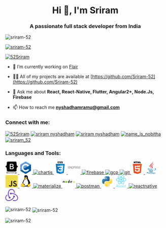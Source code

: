 <h1 align="center">Hi 👋, I'm Sriram</h1>
<h3 align="center">A passionate full stack developer from India</h3>

<p align="left"> <img src="https://komarev.com/ghpvc/?username=sriram-52&label=Profile%20views&color=0e75b6&style=flat" alt="sriram-52" /> </p>

<p align="left"> <a href="https://github.com/ryo-ma/github-profile-trophy"><img src="https://github-profile-trophy.vercel.app/?username=sriram-52" alt="sriram-52" /></a> </p>

<p align="left"> <a href="https://twitter.com/52Sriram" target="blank"><img src="https://img.shields.io/twitter/follow/52Sriram?logo=twitter&style=for-the-badge" alt="52Sriram" /></a> </p>

- 🔭 I’m currently working on [Flair](https://workforce.flairtechno.com/)

- 👨‍💻 All of my projects are available at [https://github.com/Sriram-52](https://github.com/Sriram-52)

- 💬 Ask me about **React, React-Native, Flutter, Angular2+, Node.Js, Firebase**

- 📫 How to reach me **nyshadhamramu@gmail.com**

<h3 align="left">Connect with me:</h3>
<p align="left">
<a href="https://twitter.com/52Sriram" target="blank"><img align="center" src="https://cdn.jsdelivr.net/npm/simple-icons@3.0.1/icons/twitter.svg" alt="52Sriram" height="30" width="40" /></a>
<a href="https://www.linkedin.com/in/sriram-nyshadham-913252194/" target="blank"><img align="center" src="https://cdn.jsdelivr.net/npm/simple-icons@3.0.1/icons/linkedin.svg" alt="sriram nyshadham" height="30" width="40" /></a>
<a href="https://www.facebook.com/sriram.mohan.73550/" target="blank"><img align="center" src="https://cdn.jsdelivr.net/npm/simple-icons@3.0.1/icons/facebook.svg" alt="sriram nyshadham" height="30" width="40" /></a>
<a href="https://instagram.com/name_is_nobitha" target="blank"><img align="center" src="https://cdn.jsdelivr.net/npm/simple-icons@3.0.1/icons/instagram.svg" alt="name_is_nobitha" height="30" width="40" /></a>
<a href="https://www.hackerrank.com/sriram_52" target="blank"><img align="center" src="https://cdn.jsdelivr.net/npm/simple-icons@3.0.1/icons/hackerrank.svg" alt="sriram_52" height="30" width="40" /></a>
</p>

<h3 align="left">Languages and Tools:</h3>
<p align="left"> <a href="https://getbootstrap.com" target="_blank"> <img src="https://raw.githubusercontent.com/devicons/devicon/master/icons/bootstrap/bootstrap-plain-wordmark.svg" alt="bootstrap" width="40" height="40"/> </a> <a href="https://www.cprogramming.com/" target="_blank"> <img src="https://raw.githubusercontent.com/devicons/devicon/master/icons/c/c-original.svg" alt="c" width="40" height="40"/> </a> <a href="https://www.chartjs.org" target="_blank"> <img src="https://www.chartjs.org/media/logo-title.svg" alt="chartjs" width="40" height="40"/> </a> <a href="https://www.w3schools.com/css/" target="_blank"> <img src="https://raw.githubusercontent.com/devicons/devicon/master/icons/css3/css3-original-wordmark.svg" alt="css3" width="40" height="40"/> </a> <a href="https://expressjs.com" target="_blank"> <img src="https://raw.githubusercontent.com/devicons/devicon/master/icons/express/express-original-wordmark.svg" alt="express" width="40" height="40"/> </a> <a href="https://firebase.google.com/" target="_blank"> <img src="https://www.vectorlogo.zone/logos/firebase/firebase-icon.svg" alt="firebase" width="40" height="40"/> </a> <a href="https://cloud.google.com" target="_blank"> <img src="https://www.vectorlogo.zone/logos/google_cloud/google_cloud-icon.svg" alt="gcp" width="40" height="40"/> </a> <a href="https://git-scm.com/" target="_blank"> <img src="https://www.vectorlogo.zone/logos/git-scm/git-scm-icon.svg" alt="git" width="40" height="40"/> </a> <a href="https://www.w3.org/html/" target="_blank"> <img src="https://raw.githubusercontent.com/devicons/devicon/master/icons/html5/html5-original-wordmark.svg" alt="html5" width="40" height="40"/> </a> <a href="https://www.java.com" target="_blank"> <img src="https://raw.githubusercontent.com/devicons/devicon/master/icons/java/java-original.svg" alt="java" width="40" height="40"/> </a> <a href="https://developer.mozilla.org/en-US/docs/Web/JavaScript" target="_blank"> <img src="https://raw.githubusercontent.com/devicons/devicon/master/icons/javascript/javascript-original.svg" alt="javascript" width="40" height="40"/> </a> <a href="https://www.linux.org/" target="_blank"> <img src="https://raw.githubusercontent.com/devicons/devicon/master/icons/linux/linux-original.svg" alt="linux" width="40" height="40"/> </a> <a href="https://materializecss.com/" target="_blank"> <img src="https://raw.githubusercontent.com/prplx/svg-logos/5585531d45d294869c4eaab4d7cf2e9c167710a9/svg/materialize.svg" alt="materialize" width="40" height="40"/> </a> <a href="https://nodejs.org" target="_blank"> <img src="https://raw.githubusercontent.com/devicons/devicon/master/icons/nodejs/nodejs-original-wordmark.svg" alt="nodejs" width="40" height="40"/> </a> <a href="https://postman.com" target="_blank"> <img src="https://www.vectorlogo.zone/logos/getpostman/getpostman-icon.svg" alt="postman" width="40" height="40"/> </a> <a href="https://www.python.org" target="_blank"> <img src="https://raw.githubusercontent.com/devicons/devicon/master/icons/python/python-original.svg" alt="python" width="40" height="40"/> </a> <a href="https://reactjs.org/" target="_blank"> <img src="https://raw.githubusercontent.com/devicons/devicon/master/icons/react/react-original-wordmark.svg" alt="react" width="40" height="40"/> </a> <a href="https://reactnative.dev/" target="_blank"> <img src="https://reactnative.dev/img/header_logo.svg" alt="reactnative" width="40" height="40"/> </a> <a href="https://redux.js.org" target="_blank"> <img src="https://raw.githubusercontent.com/devicons/devicon/master/icons/redux/redux-original.svg" alt="redux" width="40" height="40"/> </a> </p>

<p><img align="left" src="https://github-readme-stats.vercel.app/api/top-langs?username=Sriram-52&show_icons=true&locale=en&layout=compact" alt="sriram-52" /></p>

<p>&nbsp;<img align="center" src="https://github-readme-stats.vercel.app/api?username=sriram-52&show_icons=true&locale=en" alt="sriram-52" /></p>

<p><img align="center" src="https://github-readme-streak-stats.herokuapp.com/?user=sriram-52&" alt="sriram-52" /></p>
